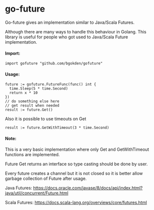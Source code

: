 # go-future

Go-future gives an implementation similar to Java/Scala Futures.

Although there are many ways to handle this behaviour in Golang.
This library is useful for people who got used to Java/Scala Future implementation.


#### Import:
```golang
import gofuture "github.com/bgokden/gofuture"
```

#### Usage:

```golang
future := gofuture.FutureFunc(func() int {
  time.Sleep(5 * time.Second)
  return x * 10
})
// do something else here
// get result when needed
result := future.Get()
```

Also it is possible to use timeouts on Get
```golang
result := future.GetWithTimeout(3 * time.Second)
```

#### Note:
This is a very basic implementation where only Get and GetWithTimeout functions are implemented.

Future Get returns an interface so type casting should be done by user.

Every future creates a channel but it is not closed so it is better allow garbage collection of Future after usage.



Java Futures: https://docs.oracle.com/javase/8/docs/api/index.html?java/util/concurrent/Future.html

Scala Futures: https://docs.scala-lang.org/overviews/core/futures.html
